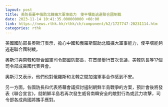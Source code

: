 ```yaml
---
layout: post
title: 美防長憂中俄助北韓擴大軍事能力　使平壤能逃避聯合國制裁
date: 2023-11-14 10:41:35.000000000 +08:00
link: https://news.rthk.hk/rthk/ch/component/k2/1727747-20231114.htm
categories: rthk
---
```


美國國防部長奧斯汀表示，擔心中國和俄羅斯幫助北韓擴大軍事能力，使平壤能夠逃避聯合國制裁。

奧斯汀與南韓和聯合國軍司令部國防部長，在首爾舉行首次會議，美韓防長等17個司令部成員國代表與會。

奧斯汀又表示，他們也對俄羅斯和北韓之間加強軍事合作感到不安。

另一方面，各國防長和代表將藉會議探討遏制朝鮮半島戰爭的方案，預計會後將發表《聯合宣言》，就朝鮮半島若再次發生威脅南韓安全的敵對行為或武力攻擊，司令部各成員國將攜手應對。

